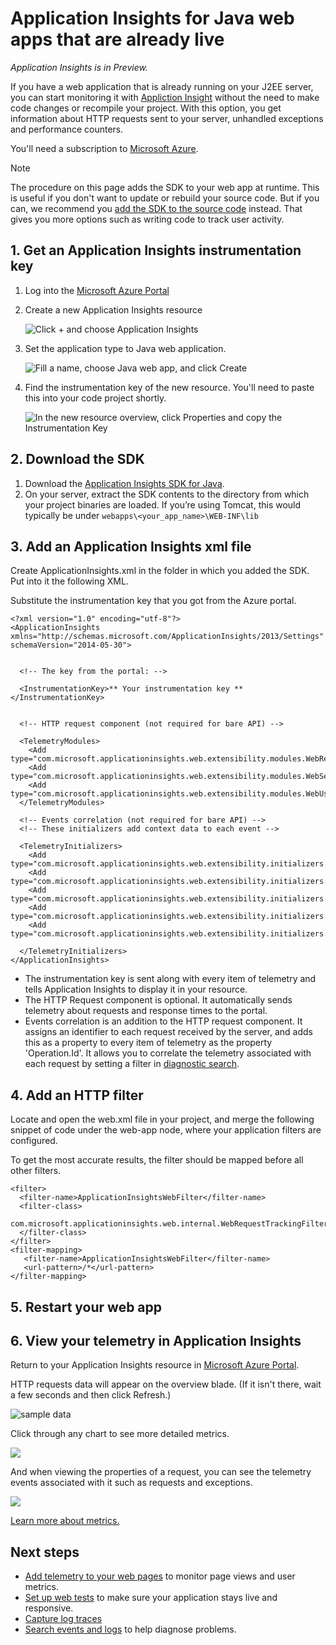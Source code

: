 <properties 
    pageTitle="Application Insights for Java web apps that are already live" 
    description="Start monitoring a web application that is already running on your server" 
    services="application-insights" 
    documentationCenter="java"
    authors="alancameronwills" 
    manager="douge"/>

<tags 
    ms.service="application-insights" 
    ms.workload="tbd" 
    ms.tgt_pltfrm="ibiza" 
    ms.devlang="na" 
    ms.topic="article" 
    ms.date="11/24/2015" 
    ms.author="awills"/>

# Application Insights for Java web apps that are already live
*Application Insights is in Preview.*

If you have a web application that is already running on your J2EE server, you can start monitoring it with [Appliction Insight](app-insights-overview.md) without the need to make code changes or recompile your project. With this option, you get information about HTTP requests sent to your server, unhandled exceptions and performance counters.

You'll need a subscription to [Microsoft Azure](https://azure.com).

> [!NOTE]
> The procedure on this page adds the SDK to your web app at runtime. This is useful if you don't want to update or rebuild your source code. But if you can, we recommend you [add the SDK to the source code](app-insights-java-get-started.md) instead. That gives you more options such as writing code to track user activity.
> 
> 
## 1. Get an Application Insights instrumentation key
1. Log into the [Microsoft Azure Portal](https://portal.azure.com)
2. Create a new Application Insights resource

    ![Click + and choose Application Insights](./media/app-insights-java-live/01-create.png)

3. Set the application type to Java web application.

    ![Fill a name, choose Java web app, and click Create](./media/app-insights-java-live/02-create.png)

4. Find the instrumentation key of the new resource. You'll need to paste this into your code project shortly.

    ![In the new resource overview, click Properties and copy the Instrumentation Key](./media/app-insights-java-live/03-key.png)


## 2. Download the SDK
1. Download the [Application Insights SDK for Java](https://azuredownloads.blob.core.windows.net/applicationinsights/sdk.html). 
2. On your server, extract the SDK contents to the directory from which your project binaries are loaded. If you’re using Tomcat, this would typically be under `webapps\<your_app_name>\WEB-INF\lib`

## 3. Add an Application Insights xml file
Create ApplicationInsights.xml in the folder in which you added the SDK. Put into it the following XML.

Substitute the instrumentation key that you got from the Azure portal.

    <?xml version="1.0" encoding="utf-8"?>
    <ApplicationInsights xmlns="http://schemas.microsoft.com/ApplicationInsights/2013/Settings" schemaVersion="2014-05-30">


      <!-- The key from the portal: -->

      <InstrumentationKey>** Your instrumentation key **</InstrumentationKey>


      <!-- HTTP request component (not required for bare API) -->

      <TelemetryModules>
        <Add type="com.microsoft.applicationinsights.web.extensibility.modules.WebRequestTrackingTelemetryModule"/>
        <Add type="com.microsoft.applicationinsights.web.extensibility.modules.WebSessionTrackingTelemetryModule"/>
        <Add type="com.microsoft.applicationinsights.web.extensibility.modules.WebUserTrackingTelemetryModule"/>
      </TelemetryModules>

      <!-- Events correlation (not required for bare API) -->
      <!-- These initializers add context data to each event -->

      <TelemetryInitializers>
        <Add   type="com.microsoft.applicationinsights.web.extensibility.initializers.WebOperationIdTelemetryInitializer"/>
        <Add type="com.microsoft.applicationinsights.web.extensibility.initializers.WebOperationNameTelemetryInitializer"/>
        <Add type="com.microsoft.applicationinsights.web.extensibility.initializers.WebSessionTelemetryInitializer"/>
        <Add type="com.microsoft.applicationinsights.web.extensibility.initializers.WebUserTelemetryInitializer"/>
        <Add type="com.microsoft.applicationinsights.web.extensibility.initializers.WebUserAgentTelemetryInitializer"/>

      </TelemetryInitializers>
    </ApplicationInsights>


* The instrumentation key is sent along with every item of telemetry and tells Application Insights to display it in your resource.
* The HTTP Request component is optional. It automatically sends telemetry about requests and response times to the portal.
* Events correlation is an addition to the HTTP request component. It assigns an identifier to each request received by the server, and adds this as a property to every item of telemetry as the property 'Operation.Id'. It allows you to correlate the telemetry associated with each request by setting a filter in [diagnostic search](app-insights-diagnostic-search.md).

## 4. Add an HTTP filter
Locate and open the web.xml file in your project, and merge the following snippet of code under the web-app node, where your application filters are configured.

To get the most accurate results, the filter should be mapped before all other filters.

    <filter>
      <filter-name>ApplicationInsightsWebFilter</filter-name>
      <filter-class>
        com.microsoft.applicationinsights.web.internal.WebRequestTrackingFilter
      </filter-class>
    </filter>
    <filter-mapping>
       <filter-name>ApplicationInsightsWebFilter</filter-name>
       <url-pattern>/*</url-pattern>
    </filter-mapping>

## 5. Restart your web app
## 6. View your telemetry in Application Insights
Return to your Application Insights resource in [Microsoft Azure Portal](https://portal.azure.com).

HTTP requests data will appear on the overview blade. (If it isn't there, wait a few seconds and then click Refresh.)

![sample data](./media/app-insights-java-live/5-results.png)

Click through any chart to see more detailed metrics. 

![](./media/app-insights-java-live/6-barchart.png)

And when viewing the properties of a request, you can see the telemetry events associated with it such as requests and exceptions.

![](./media/app-insights-java-live/7-instance.png)

[Learn more about metrics.](app-insights-metrics-explorer.md)

## Next steps
* [Add telemetry to your web pages](app-insights-web-track-usage.md) to monitor page views and user metrics.
* [Set up web tests](app-insights-monitor-web-app-availability.md) to make sure your application stays live and responsive.
* [Capture log traces](app-insights-java-trace-logs.md)
* [Search events and logs](app-insights-diagnostic-search.md) to help diagnose problems.

